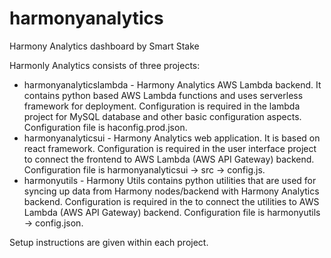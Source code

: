 # harmonyanalytics
Harmony Analytics dashboard by Smart Stake

Harmonly Analytics consists of three projects:
- harmonyanalyticslambda - Harmony Analytics AWS Lambda backend. It contains python based AWS Lambda functions and uses serverless framework for deployment. Configuration is required in the lambda project for MySQL database and other basic configuration aspects. Configuration file is haconfig.prod.json.
- harmonyanalyticsui - Harmony Analytics web application. It is based on react framework. Configuration is required in the user interface project to connect the frontend to AWS Lambda (AWS API Gateway) backend. Configuration file is harmonyanalyticsui -> src -> config.js.
- harmonyutils - Harmony Utils contains python utilities that are used for syncing up data from Harmony nodes/backend with Harmony Analytics backend. Configuration is required in the to connect the utilities to AWS Lambda (AWS API Gateway) backend. Configuration file is harmonyutils -> config.json.

Setup instructions are given within each project.
